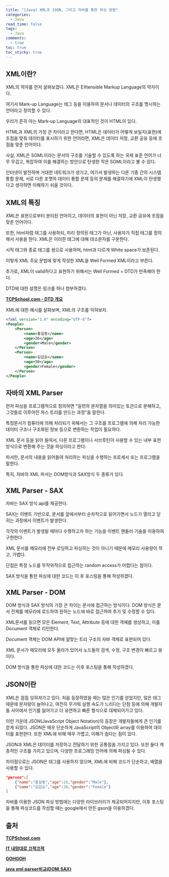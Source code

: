 ```yaml
---
title: "[Java] XML과 JSON, 그리고 자바를 통한 파싱 방법"
categories:
  - Java
read_time: false
tags:
  - Java
comments:
  - true
toc: true
toc_sticky: true
---
```

## XML이란?
XML의 약자를 먼저 살펴보겠다. XML은 EXtensible Markup Language의 약자이다.

여기서 Mark-up Language는 태그 등을 이용하여 문서나 데이터의 구조를 명시하는 언어라고 정의할 수 있다.

우리가 흔히 아는 Mark-up Language의 대표적인 것이 HTML이 있다.

HTML과 XML의 가장 큰 차이라고 한다면, HTML은 데이터가 어떻게 보일지(표현)에 초점을 맞춰 데이터를 표시하기 위한 언어라면, XML은 데이터 저장, 교환 공유 등에 초점을 맞춘 언어이다.

사실, XML은 SGML이라는 문서의 구조를 기술할 수 있도록 하는 국제 표준 언어가 너무 무겁고, 복잡하여 이를 해결하는 방안으로 탄생한 작은 SGML이라고 볼 수 있다.

인터넷이 발전하며 거대한 네트워크가 생기고, 여기서 발생하는 다른 기종 간의 시스템 통합 문제, 서로 다른 포맷의 데이터 통합 문제 등의 문제를 해결하기에 XML이 탄생했다고 생각하면 이해하기 쉬울 것이다.

## XML의 특징
XML은 표현으로부터 분리된 언어이고, 데이터의 표현이 아닌 저장, 교환 공유에 초점을 맞춘 언어이다.

또한, html처럼 태그를 사용하되, 미리 정의된 태그가 아닌, 사용자가 직접 태그를 정의해서 사용을 한다. XML은 이러한 태그에 대해 대소문자를 구분한다.

시작 태그와 종료 태그를 쌍으로 사용하며, html과 다르게 White space가 보존된다.

이렇게 XML 주요 문법에 맞게 작성한 XML을 Well Formed XML이라고 부른다.

추가로, XML이 valid하다고 표현하기 위해서는 Well Formed + DTD가 만족해야 한다.

DTD에 대한 설명은 링크를 하나 첨부하겠다.

__[TCPSchool.com - DTD 개요](http://tcpschool.com/xml/xml_dtd_intro)__

XML에 대한 예시를 살펴보며, XML의 구조를 익혀보자.

```XML
<?xml version="1.0" encoding="UTF-8"?>
<People>
	<Person>
		<name>홍길동</name>
		<age>26</age>
		<gender>Male</gender>
	</Person>
	<Person>
		<name>김갑순</name>
		<age>30</age>
		<gender>Female</gender>
	</Person>
</People>
```

## 자바의 XML Parser
먼저 파싱을 프로그램적으로 정의하면 "일련의 문자열을 의미있는 토큰으로 분해하고, 그것들로 이루어진 파스 트리를 만드는 과정"을 말한다.

특정문서가 컴퓨터에 의해 처리되기 위해서는 그 구조를 프로그램에 의해 처리 가능한 데이터 구조나 구조화된 정보 등으로 변환하는 작업이 필요하다.

XML 문서 등을 읽어 들여서, 다른 프로그램이나 서브루틴이 사용할 수 있는 내부 표현 방식으로 변환해 주는 것을 파싱이라고 한다.

파서란, 문서의 내용을 읽어들여 처리하는 파싱을 수행하는 프로세서 또는 프로그램을 말한다.

특히, 자바의 XML 파서는 DOM방식과 SAX방식 두 종류가 있다.

## XML Parser - SAX
자바는 SAX 방식 api를 제공한다.

SAX는 이벤트 기반으로, 문서를 앞에서부터 순차적으로 읽어가면서 노드가 열리고 닫히는 과정에서 이벤트가 발생한다.

각각의 이벤트가 발생될 때마다 수행하고자 하는 기능을 이벤트 핸들러 기술을 이용하여 구현한다.

XML 문서를 메모리에 전부 로딩하고 파싱하는 것이 아니기 때문에 메모리 사용량이 적고, 가볍다.

단점은 특정 노드를 무작위적으로 접근하는 random access가 어렵다는 점이다.

SAX 방식을 통한 파싱에 대한 코드는 이 후 포스팅을 통해 작성하겠다.

## XML Parser - DOM
DOM 방식과 SAX 방식의 가장 큰 차이는 문서에 접근하는 방식이다. DOM 방식은 문서 전체를 메모리에 로드하여 원하는 노드에 바로 접근하여 추가 및 수정할 수 있다.

XML문서를 읽으면 모든 Element, Text, Attribute 등에 대한 객체를 생성하고, 이를 Document 객체로 리턴한다.

Document 객체는 DOM API에 알맞는 트리 구조의 자바 객체로 표현되어 있다.

XML 문서가 메모리에 모두 올라가 있어서 노드들의 검색, 수정, 구조 변경이 빠르고 용이다.

DOM 방식을 통한 파싱에 대한 코드는 이후 포스팅을 통해 작성하겠다.

## JSON이란
XML은 점점 잊혀져가고 있다. 처음 등장하였을 때는 많은 인기를 얻었지만, 많은 태그때문에 문자량이 늘어나고, 여전히 무거워 실행 속도가 느리다는 단점 등에 의해 개발자들 사이에서 인기를 잃어가고 더 유연하고 빠른 형식으로 대체되어가고 있다.

이런 가운데 JSON(JavaScript Object Notation)의 등장은 개발자들에게 큰 인기를 얻게 되었다. JSON은 매우 단순하게 JavaScript의 Object와 array를 이용하여 데이터를 표현한다. 또한 XML에 비해 매우 가볍고, 이해가 쉽다는 점이 있다.

JSON과 XML은 데이터를 저장하고 전달하기 위한 공통점을 가지고 있다. 또한 둘다 계층적인 구조를 가지고 있으며, 다양한 프로그래밍 언어에 의해 파싱될 수 있다.

차이점으로는 JSON은 태그를 사용하지 않으며, XML에 비해 코드가 단순하고, 배열을 사용할 수 있다. 

```json
"person":[
    {"name":"홍길동","age":26,"gender":"Male"},
    {"name":"김갑순","age":30,"gender":"Female"}
]
```

자바를 이용한 JSON 파싱 방법에는 다양한 라이브러리가 제공되어지지만, 이후 포스팅을 통해 파싱코드를 작성할 때는 google에서 만든 gson을 이용하겠다.

## 출처
__[TCPSchool.com](http://tcpschool.com/json/json_intro_xml)__

__[IT 내맘대로 끄적끄적](http://itnovice1.blogspot.com/2019/01/xml-json.html)__

__[GOHGOH](https://gohlab2017.tistory.com/3)__

__[java xml parser비교(DOM,SAX)](https://blog.naver.com/beabeak/50181208186)__






